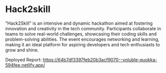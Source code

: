 # Hack2skill

"Hack2Skill" is an intensive and dynamic hackathon aimed at fostering innovation and creativity in the tech community. Participants collaborate in teams to solve real-world challenges, showcasing their coding skills and problem-solving abilities. The event encourages networking and learning, making it an ideal platform for aspiring developers and tech enthusiasts to grow and shine.

Deployed Report:
https://64b7df3397feb20b3acf9070--voluble-quokka-594fee.netlify.app/
